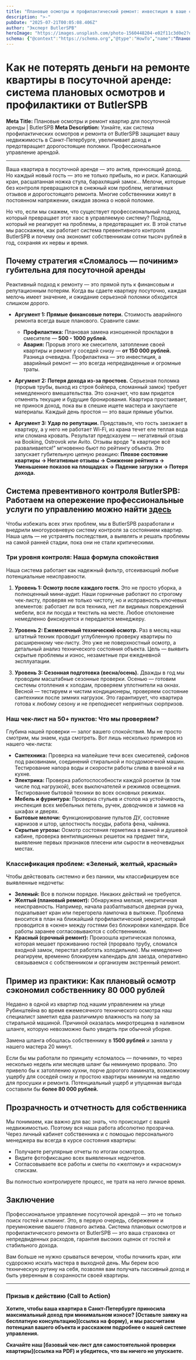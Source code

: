 ```yaml
---
title: "Плановые осмотры и профилактический ремонт: инвестиция в ваше спокойствие"
description: ">-"
pubDate: "2025-07-21T00:05:08.406Z"
author: "Эксперт ButlerSPB"
heroImage: "https://images.unsplash.com/photo-1560448204-e02f11c3d0e2?q=80&w=2070&auto=format&fit=crop"
schema: {"@context":"https://schema.org","@type":"HowTo","name":"Плановые осмотры и профилактический ремонт: инвестиция в ваше спокойствие","description":">-","image":{"@type":"ImageObject","url":"https://images.unsplash.com/photo-1560448204-e02f11c3d0e2?q=80&w=2070&auto=format&fit=crop"},"aggregateRating":{"@type":"AggregateRating","ratingValue":"5.0","reviewCount":616,"bestRating":"5","worstRating":"1"},"publisher":{"@type":"Organization","name":"Блог ButlerSPB","logo":{"@type":"ImageObject","url":"https://butlerspb-blog.netlify.app/favicon.ico"}},"mainEntityOfPage":{"@type":"WebPage","@id":"https://butlerspb-blog.netlify.app/blog/planovye-osmotry-i-profilakticheskiy-remont/"}}
---
```


# Как не потерять деньги на ремонте квартиры в посуточной аренде: система плановых осмотров и профилактики от ButlerSPB

**Meta Title:** Плановые осмотры и ремонт квартир для посуточной аренды | ButlerSPB
**Meta Description:** Узнайте, как система профилактических осмотров и ремонта от ButlerSPB защищает вашу недвижимость в Санкт-Петербурге, увеличивает доход и предотвращает дорогостоящие поломки. Профессиональное управление арендой.

---

Ваша квартира в посуточной аренде — это актив, приносящий доход. Но каждый новый гость — это не только прибыль, но и риск. Капающий кран, расшатанная ножка стула, барахлящий замок... Мелочи, которые без контроля превращаются в снежный ком проблем, негативных отзывов и дорогостоящего ремонта. Многие собственники живут в постоянном напряжении, ожидая звонка о новой поломке.

Но что, если мы скажем, что существует профессиональный подход, который превращает этот хаос в управляемую систему? Подход, который не реагирует на проблемы, а предотвращает их. В этой статье мы расскажем, как работает система превентивного контроля ButlerSPB и почему она экономит собственникам сотни тысяч рублей в год, сохраняя их нервы и время.

## Почему стратегия «Сломалось — починим» губительна для посуточной аренды

Реактивный подход к ремонту — это прямой путь к финансовым и репутационным потерям. Когда вы сдаете квартиру посуточно, каждая мелочь имеет значение, и ожидание серьезной поломки обходится слишком дорого.

*   **Аргумент 1: Прямые финансовые потери.** Стоимость аварийного ремонта всегда выше планового. Сравните сами:
    *   **Профилактика:** Плановая замена изношенной прокладки в смесителе — **500 - 1000 рублей.**
    *   **Авария:** Прорыв этого же смесителя, затопление своей квартиры и ремонт у соседей снизу — **от 150 000 рублей.**
    Разница очевидна. Профилактика — это инвестиция, а аварийный ремонт — это всегда непредвиденные и огромные траты.

*   **Аргумент 2: Потеря дохода из-за простоев.** Серьезная поломка (прорыв трубы, выход из строя бойлера, сломанный замок) требует немедленного вмешательства. Это означает, что вам придется отменять текущие и будущие бронирования. Квартира простаивает, не принося доход, пока вы в спешке ищете мастера и закупаете материалы. Каждый день простоя — это ваши прямые убытки.

*   **Аргумент 3: Удар по репутации.** Представьте, что гость заезжает в квартиру, а у него не работает Wi-Fi, из крана течет еле теплая вода или сломана кровать. Результат предсказуем — негативный отзыв на Booking, Ostrovok или Avito. Отзывы вроде "в квартире всё разваливается!" мгновенно бьют по рейтингу объекта. Это запускает губительную цепную реакцию:
    **Плохое состояние квартиры → Негативные отзывы → Снижение рейтинга → Уменьшение показов на площадках → Падение загрузки → Потеря дохода.**

## Система превентивного контроля ButlerSPB: Работаем на опережение профессиональные услуги по управлению можно найти <a href="https://butlerspb.ru/rent" target="_blank" rel="nofollow">здесь</a>

Чтобы избежать всех этих проблем, мы в ButlerSPB разработали и внедрили многоуровневую систему контроля за состоянием квартир. Наша цель — не устранять последствия, а выявлять и решать проблемы на самой ранней стадии, пока они не стали критическими.

### Три уровня контроля: Наша формула спокойствия

Наша система работает как надежный фильтр, отсеивающий любые потенциальные неисправности.

1.  **Уровень 1: Осмотр после каждого гостя.** Это не просто уборка, а полноценный мини-аудит. Наши горничные работают по строгому чек-листу, проверяя не только чистоту, но и исправность ключевых элементов: работает ли вся техника, нет ли видимых повреждений мебели, вся ли посуда и текстиль на месте. Любое отклонение немедленно фиксируется и передается менеджеру.

2.  **Уровень 2: Ежемесячный технический осмотр.** Раз в месяц наш штатный техник проводит углубленную проверку квартиры по расширенному чек-листу. Это уже не поверхностный осмотр, а детальный анализ технического состояния объекта. Цель — выявить скрытые проблемы и износ, незаметные при ежедневной эксплуатации.

3.  **Уровень 3: Сезонная подготовка (весна/осень).** Дважды в год мы проводим масштабные сезонные проверки. Осенью — готовим системы отопления к холодам, проверяем уплотнители на окнах. Весной — тестируем и чистим кондиционеры, проверяем состояние сантехники после зимних нагрузок. Это гарантирует, что квартира готова к любому сезону и не преподнесет неприятных сюрпризов.

### Наш чек-лист на 50+ пунктов: Что мы проверяем?

Глубина нашей проверки — залог вашего спокойствия. Мы не просто смотрим, мы знаем, куда смотреть. Вот лишь несколько примеров из нашего чек-листа:

*   **Сантехника:** Проверка на малейшие течи всех смесителей, сифонов под раковинами, соединений стиральной и посудомоечной машин. Тестирование напора воды и скорости работы слива в ванной и на кухне.
*   **Электрика:** Проверка работоспособности каждой розетки (в том числе под нагрузкой), всех выключателей и режимов освещения. Тестирование бытовой техники во всех основных режимах.
*   **Мебель и фурнитура:** Проверка стульев и столов на устойчивость, инспекция всех мебельных петель, ручек, доводчиков и замков на шкафах и дверях.
*   **Бытовые мелочи:** Функционирование пультов ДУ, состояние карнизов и штор, целостность посуды, работа фена, чайника.
*   **Скрытые угрозы:** Осмотр состояния герметика в ванной и душевой кабине, проверка вентиляционных решеток на предмет тяги, выявление первых признаков плесени или сырости в неочевидных местах.

### Классификация проблем: «Зеленый, желтый, красный»

Чтобы действовать системно и без паники, мы классифицируем все выявленные недочеты:

*   **Зеленый:** Все в полном порядке. Никаких действий не требуется.
*   **Желтый (плановый ремонт):** Обнаружена мелкая, некритичная неисправность. Например, начала разбалтываться дверная ручка, подкапывает кран или перегорела лампочка в вытяжке. Проблема вносится в план на ближайший профилактический ремонт, который проводится в «окне» между гостями без блокировки календаря. Все работы заранее согласовываются с собственником.
*   **Красный (срочный ремонт):** Произошла критическая поломка, которая мешает проживанию гостей (прорвало трубу, сломался входной замок, перестал работать холодильник). Мы немедленно реагируем, временно блокируем календарь для заезда, оперативно связываемся с собственником и организуем экстренный ремонт.

## Пример из практики: Как плановый осмотр сэкономил собственнику 80 000 рублей

Недавно в одной из квартир под нашим управлением на улице Рубинштейна во время ежемесячного технического осмотра наш специалист заметил едва различимую влажность на полу за стиральной машиной. Причиной оказалась микротрещина в наливном шланге, которую невозможно было увидеть при обычной уборке.

Замена шланга обошлась собственнику в **1500 рублей** и заняла у нашего мастера 20 минут.

Если бы мы работали по принципу «сломалось — починим», то через несколько недель или месяцев шланг бы неминуемо прорвало. Это привело бы к затоплению кухни, порче дорогого ламината, возможному ущербу для соседей снизу и простою квартиры минимум на неделю для просушки и ремонта. Потенциальный ущерб и упущенная выгода составили бы **более 80 000 рублей.**

## Прозрачность и отчетность для собственника

Мы понимаем, как важно для вас знать, что происходит с вашей недвижимостью. Поэтому вся наша работа абсолютно прозрачна. Через личный кабинет собственника и с помощью персонального менеджера вы всегда в курсе состояния квартиры:

*   Получаете регулярные отчеты по итогам осмотров.
*   Видите фотофиксацию всех выявленных недочетов.
*   Согласовываете все работы и сметы по «желтому» и «красному» спискам.

Вы полностью контролируете процесс, не тратя на него личное время.

## Заключение

Профессиональное управление посуточной арендой — это не только поиск гостей и клининг. Это, в первую очередь, сбережение и преумножение вашего главного актива. Система плановых осмотров и профилактического ремонта от ButlerSPB — это ваша страховка от непредвиденных расходов, гарантия высоких оценок от гостей и стабильного дохода.

Вам больше не нужно срываться вечером, чтобы починить кран, или судорожно искать мастера в выходной день. Мы берем всю техническую рутину на себя, позволяя вам получать пассивный доход и быть уверенным в сохранности своей квартиры.

---

### **Призыв к действию (Call to Action)**

**Хотите, чтобы ваша квартира в Санкт-Петербурге приносила максимальный доход при минимальном износе? [Оставьте заявку на бесплатную консультацию](ссылка на форму), и мы рассчитаем потенциал вашего объекта и расскажем подробнее о нашей системе управления.**

**Скачайте наш [базовый чек-лист для самостоятельной проверки квартиры](ссылка на PDF) и убедитесь, что вы ничего не упускаете.**
